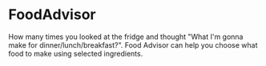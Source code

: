 # FoodAdvisor
How many times you looked at the fridge and thought "What I'm gonna make for dinner/lunch/breakfast?". Food Advisor can help you choose what food to make using selected ingredients.
